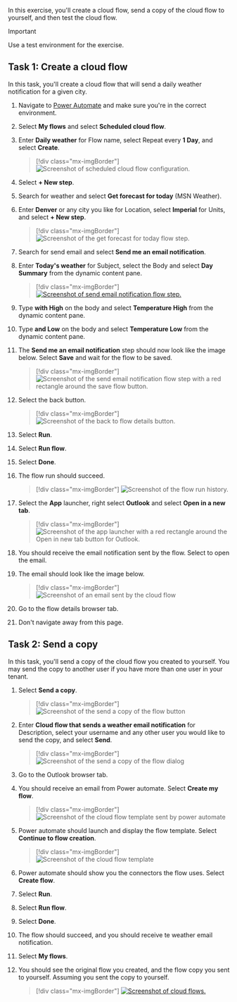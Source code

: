 In this exercise, you'll create a cloud flow, send a copy of the cloud flow to yourself, and then test the cloud flow.

> [!IMPORTANT]
> Use a test environment for the exercise.

## Task 1: Create a cloud flow

In this task, you'll create a cloud flow that will send a daily weather notification for a given city.

1. Navigate to [Power Automate](https://us.flow.microsoft.com/?azure-portal=true) and make sure you're in the correct environment.

1. Select **My flows** and select **Scheduled cloud flow**.

1. Enter **Daily weather** for Flow name, select Repeat every **1 Day**, and select **Create**.

    > [!div class="mx-imgBorder"]
    > ![Screenshot of scheduled cloud flow configuration.](../media/scheduled.png)

1. Select **+ New step**.

1. Search for weather and select **Get forecast for today** (MSN Weather).

1. Enter **Denver** or any city you like for Location, select **Imperial** for Units, and select **+ New step**.

    > [!div class="mx-imgBorder"]
    > ![Screenshot of the get forecast for today flow step.](../media/forecast.png)

1. Search for send email and select **Send me an email notification**.

1. Enter **Today's weather** for Subject, select the Body and select **Day Summary** from the dynamic content pane.

    > [!div class="mx-imgBorder"]
    > [![Screenshot of send email notification flow step.](../media/day-summary.png)](../media/day-summary.png#lightbox)

1. Type **with High** on the body and select **Temperature High** from the dynamic content pane.

1. Type **and Low** on the body and select **Temperature Low** from the dynamic content pane.

1. The **Send me an email notification** step should now look like the image below. Select **Save** and wait for the flow to be saved.

    > [!div class="mx-imgBorder"]
    > ![Screenshot of the send email notification flow step with a red rectangle around the save flow button.](../media/save.png)

1. Select the back button.

    > [!div class="mx-imgBorder"]
    > ![Screenshot of the back to flow details button.](../media/back.png)

1. Select **Run**.

1. Select **Run flow**.

1. Select **Done**.

1. The flow run should succeed.

    > [!div class="mx-imgBorder"]
    > ![Screenshot of the flow run history.](../media/succeeded.png)

1. Select the **App** launcher, right select **Outlook** and select **Open in a new tab**.

    > [!div class="mx-imgBorder"]
    > ![Screenshot of the app launcher with a red rectangle around the Open in new tab button for Outlook.](../media/new-tab.png)

1. You should receive the email notification sent by the flow. Select to open the email.

1. The email should look like the image below.

    > [!div class="mx-imgBorder"]
    > ![Screenshot of an email sent by the cloud flow](../media/email-2.png)

1. Go to the flow details browser tab.

1. Don't navigate away from this page.

## Task 2: Send a copy

In this task, you'll send a copy of the cloud flow you created to yourself. You may send the copy to another user if you have more than one user in your tenant.

1. Select **Send a copy**.

    > [!div class="mx-imgBorder"]
    > ![Screenshot of the send a copy of the flow button](../media/send.png)

1. Enter **Cloud flow that sends a weather email notification** for Description, select your username and any other user you would like to send the copy, and select **Send**.

    > [!div class="mx-imgBorder"]
    > ![Screenshot of the send a copy of the flow dialog](../media/send-2.png)

1. Go to the Outlook browser tab.

1. You should receive an email from Power automate. Select **Create my flow**.

    > [!div class="mx-imgBorder"]
    > ![Screenshot of the cloud flow template sent by power automate](../media/create.png)

1. Power automate should launch and display the flow template. Select **Continue to flow creation**.

    > [!div class="mx-imgBorder"]
    > ![Screenshot of the cloud flow template](../media/continue.png)

1. Power automate should show you the connectors the flow uses. Select **Create flow**.

1. Select **Run**.

1. Select **Run flow**.

1. Select **Done**.

1. The flow should succeed, and you should receive te weather email notification.

1. Select **My flows**.

1. You should see the original flow you created, and the flow copy you sent to yourself. Assuming you sent the copy to yourself.

    > [!div class="mx-imgBorder"]
    > [![Screenshot of cloud flows.](../media/flows.png)](../media/flows.png#lightbox)
